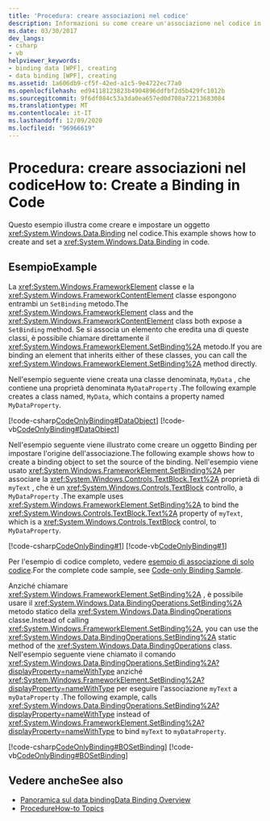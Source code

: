 ```yaml
---
title: 'Procedura: creare associazioni nel codice'
description: Informazioni su come creare un'associazione nel codice in un'applicazione Windows Presentation Foundation chiamando direttamente il metodo SetBinding.
ms.date: 03/30/2017
dev_langs:
- csharp
- vb
helpviewer_keywords:
- binding data [WPF], creating
- data binding [WPF], creating
ms.assetid: 1a606db9-cf5f-42ed-a1c5-9e4722ec77a0
ms.openlocfilehash: ed94118123823b4904896ddfbf2d5b429fc1012b
ms.sourcegitcommit: 9f6df084c53a3da0ea657ed0d708a72213683084
ms.translationtype: MT
ms.contentlocale: it-IT
ms.lasthandoff: 12/09/2020
ms.locfileid: "96966619"
---
```

# <a name="how-to-create-a-binding-in-code"></a><span data-ttu-id="16b27-103">Procedura: creare associazioni nel codice</span><span class="sxs-lookup"><span data-stu-id="16b27-103">How to: Create a Binding in Code</span></span>

<span data-ttu-id="16b27-104">Questo esempio illustra come creare e impostare un oggetto <xref:System.Windows.Data.Binding> nel codice.</span><span class="sxs-lookup"><span data-stu-id="16b27-104">This example shows how to create and set a <xref:System.Windows.Data.Binding> in code.</span></span>  
  
## <a name="example"></a><span data-ttu-id="16b27-105">Esempio</span><span class="sxs-lookup"><span data-stu-id="16b27-105">Example</span></span>  

 <span data-ttu-id="16b27-106">La <xref:System.Windows.FrameworkElement> classe e la <xref:System.Windows.FrameworkContentElement> classe espongono entrambi un `SetBinding` metodo.</span><span class="sxs-lookup"><span data-stu-id="16b27-106">The <xref:System.Windows.FrameworkElement> class and the <xref:System.Windows.FrameworkContentElement> class both expose a `SetBinding` method.</span></span> <span data-ttu-id="16b27-107">Se si associa un elemento che eredita una di queste classi, è possibile chiamare direttamente il <xref:System.Windows.FrameworkElement.SetBinding%2A> metodo.</span><span class="sxs-lookup"><span data-stu-id="16b27-107">If you are binding an element that inherits either of these classes, you can call the <xref:System.Windows.FrameworkElement.SetBinding%2A> method directly.</span></span>  
  
 <span data-ttu-id="16b27-108">Nell'esempio seguente viene creata una classe denominata, `MyData` , che contiene una proprietà denominata `MyDataProperty` .</span><span class="sxs-lookup"><span data-stu-id="16b27-108">The following example creates a class named, `MyData`, which contains a property named `MyDataProperty`.</span></span>  
  
 [!code-csharp[CodeOnlyBinding#DataObject](~/samples/snippets/csharp/VS_Snippets_Wpf/CodeOnlyBinding/CSharp/MyData.cs#dataobject)]
 [!code-vb[CodeOnlyBinding#DataObject](~/samples/snippets/visualbasic/VS_Snippets_Wpf/CodeOnlyBinding/VisualBasic/MyData.vb#dataobject)]  
  
 <span data-ttu-id="16b27-109">Nell'esempio seguente viene illustrato come creare un oggetto Binding per impostare l'origine dell'associazione.</span><span class="sxs-lookup"><span data-stu-id="16b27-109">The following example shows how to create a binding object to set the source of the binding.</span></span>  <span data-ttu-id="16b27-110">Nell'esempio viene usato <xref:System.Windows.FrameworkElement.SetBinding%2A> per associare la <xref:System.Windows.Controls.TextBlock.Text%2A> proprietà di `myText` , che è un <xref:System.Windows.Controls.TextBlock> controllo, a `MyDataProperty` .</span><span class="sxs-lookup"><span data-stu-id="16b27-110">The example uses <xref:System.Windows.FrameworkElement.SetBinding%2A> to bind the <xref:System.Windows.Controls.TextBlock.Text%2A> property of `myText`, which is a <xref:System.Windows.Controls.TextBlock> control, to `MyDataProperty`.</span></span>  
  
 [!code-csharp[CodeOnlyBinding#1](~/samples/snippets/csharp/VS_Snippets_Wpf/CodeOnlyBinding/CSharp/binding.cs#1)]
 [!code-vb[CodeOnlyBinding#1](~/samples/snippets/visualbasic/VS_Snippets_Wpf/CodeOnlyBinding/VisualBasic/App.vb#1)]  
  
 <span data-ttu-id="16b27-111">Per l'esempio di codice completo, vedere [esempio di associazione di solo codice](/previous-versions/dotnet/netframework-3.5/ms771500(v=vs.90)).</span><span class="sxs-lookup"><span data-stu-id="16b27-111">For the complete code sample, see [Code-only Binding Sample](/previous-versions/dotnet/netframework-3.5/ms771500(v=vs.90)).</span></span>  
  
 <span data-ttu-id="16b27-112">Anziché chiamare <xref:System.Windows.FrameworkElement.SetBinding%2A> , è possibile usare il <xref:System.Windows.Data.BindingOperations.SetBinding%2A> metodo statico della <xref:System.Windows.Data.BindingOperations> classe.</span><span class="sxs-lookup"><span data-stu-id="16b27-112">Instead of calling <xref:System.Windows.FrameworkElement.SetBinding%2A>, you can use the <xref:System.Windows.Data.BindingOperations.SetBinding%2A> static method of the <xref:System.Windows.Data.BindingOperations> class.</span></span> <span data-ttu-id="16b27-113">Nell'esempio seguente viene chiamato il comando <xref:System.Windows.Data.BindingOperations.SetBinding%2A?displayProperty=nameWithType> anziché <xref:System.Windows.FrameworkElement.SetBinding%2A?displayProperty=nameWithType> per eseguire l'associazione `myText` a `myDataProperty` .</span><span class="sxs-lookup"><span data-stu-id="16b27-113">The following example, calls <xref:System.Windows.Data.BindingOperations.SetBinding%2A?displayProperty=nameWithType> instead of <xref:System.Windows.FrameworkElement.SetBinding%2A?displayProperty=nameWithType> to bind `myText` to `myDataProperty`.</span></span>  
  
 [!code-csharp[CodeOnlyBinding#BOSetBinding](~/samples/snippets/csharp/VS_Snippets_Wpf/CodeOnlyBinding/CSharp/binding.cs#bosetbinding)]
 [!code-vb[CodeOnlyBinding#BOSetBinding](~/samples/snippets/visualbasic/VS_Snippets_Wpf/CodeOnlyBinding/VisualBasic/App.vb#bosetbinding)]  
  
## <a name="see-also"></a><span data-ttu-id="16b27-114">Vedere anche</span><span class="sxs-lookup"><span data-stu-id="16b27-114">See also</span></span>

- [<span data-ttu-id="16b27-115">Panoramica sul data binding</span><span class="sxs-lookup"><span data-stu-id="16b27-115">Data Binding Overview</span></span>](/dotnet/desktop-wpf/data/data-binding-overview)
- [<span data-ttu-id="16b27-116">Procedure</span><span class="sxs-lookup"><span data-stu-id="16b27-116">How-to Topics</span></span>](data-binding-how-to-topics.md)

